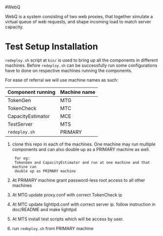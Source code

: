 #WebQ

WebQ is a system consisting of two web proxies, that together simulate a virtual
queue of web requests, and shape incoming load to match server capacity.

# Test Setup Installation

`redeploy.sh` script at `bin/` is used to bring up all the components in
different machines.  Before `redeploy.sh` can be successfully run some
configurations have to done on respective machines running the components.

For ease of referral we will use machine names as such:

Component running  | Machine name
------------------ | ---------------
TokenGen           | MTG
TokenCheck         | MTC
CapacityEstimator  | MCE
TestServer         | MTS
`redeploy.sh`      | PRIMARY

1. clone this repo in each of the machines. One machine may run multiple components 
and can also double up as a PRIMARY machine as well.

		for eg:
        TokenGen and CapacityEstimator and run at one machine and that machine can 
        double up as PRIMARY machine

2. At PRIMARY machine grant password-less root access to all other machines
3. At MTG update proxy.conf with correct TokenCheck ip
4. At MTC update lighttpd.conf with correct server ip. follow instruction in doc/README and make lighttpd
5. At MTS install test scripts which will be access by user.
6. run `redeploy.sh` from PRIMARY machine
